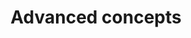 ---
layout: default
title: Advanced concepts
grand_parent: Data layer libraries
nav_order: 4
parent: WorkManager
---